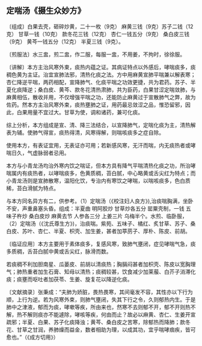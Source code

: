 ## 定喘汤《摄生众妙方》

〔组成〕白果去壳，砸碎炒黄，二十一枚（9克） 麻黄三钱（9克）苏子二钱（12克） 甘草一钱（10克） 款冬花三钱（12克） 杏仁一钱五分（9克） 桑白皮三钱（9克） 黄芩一钱五分（12克） 半夏三钱（9克）。

〔煎服法〕水三盅，煎二盅，作二服，每服一盅，不用姜，不拘时，徐徐服。

〔讲解〕本方主治风寒外束，痰热内蕴之证。其病证特点以外感后，哮喘痰多，痰稠色黄为主证。治宜宣肺法邪，清热化痰之法。方中用麻黄宣肺平喘兼以解表寒；杏仁降逆平喘，两药相配，宣降肺气、化痰平喘之功效更捷，共为君药。苏子、半夏化痰降逆；桑白皮、黄芩、款冬花清热肃肺，共为臣药，白果甘涩定喘敛肺，与麻黄相伍，散收并用，不仅增强平喘之功，还能防止麻黄过于宣散肺气之弊，故为佐药。然本方主治风寒外束，痰热壅肺之证，用药最忌敛涩之品，惟恐留邪，因此，白果用量不宜过大。甘草为使，调和诸药，兼可化痰。

综上分析，本方组成是宣、清、降三法结合，以宣降肺气，定喘化痰为主，清热解表为辅。使肺气得宣，痰热得清，风寒得解，则喘咳痰多之症自除。

使用本方，有表证宜用，无表证亦可用；若新感风寒，无汗而喘，内无痰热者或哮喘日久，气虚脉弱者忌用。

本方与小青龙汤均治外寒内饮之喘证，但本方具有降气平喘清热化痰之功，所治哮喘属内有痰热者，以哮喘痰多，色黄质稠，苔白腻，中心略黄或舌尖红为特点；而小青龙汤则是宣肺散寒，温阳化饮，专治内有寒饮之哮喘，以喘咳痰多，色白质稀，苔白滑腻为特点。

与本方同名异方有二，供参考。（1）定喘汤（《校注妇人良方》),治痰喘胸满，坐卧不安，声重鼻塞头昏。组成：半夏曲 明阿胶炒 甘草炒各五分 罂粟壳制，一钱 五味子杵炒 桑白皮炒 麻黄去节 人参各三分 上姜三片 乌梅半个。水煎、临卧服，（2）定喘汤（《沈氏尊生方》)，治痰喘。紫苑、五味子、橘红、炙甘草、苏子、桑白皮、苏叶、杏仁、半夏、枳壳、加生姜，甚者加葶苈子、厚朴、陈皮、前胡。

〔临证应用〕本方主要用于素体痰多，复感风寒，致肺气壅闭，症见哮喘气急，痰多质稠，舌苔白腻中黄或舌尖红，脉滑而数。

若痰稠不利加胆南星、瓜蒌皮、前胡以清痰热；胸膈闷甚者加枳壳、陈皮以宽胸理气；肺热重者加生石膏、知母以清热；痰稠较甚，饮食减少加莱菔、白芥子消滞化痰；痰壅而呕吐者加茯苓、生姜、旋复花以降逆化痰。

〔文献摘录〕张秉成：“夫肺为娇脏，畏热畏寒，其间毫发不容，其性亦以下行为顺，上行为逆。若为风寒外束，则肺气壅闭，失其下行之令，久则郁热内生。于是肺中之津液，郁而为痰，哮嗽等疾，所由来也，然寒不去则郁不开，郁不开则热不解，热不解则痰亦不能遽除，哮咳等疾，何由而止？故必以麻黄、杏仁、生姜开宣疏邪；半夏、白果、苏子化痰降浊；黄芩、桑白皮之苦寒，除郁热而降肺；款冬花、甘草之甘润，养肺燥而益金，数者相助为理，以成其功，宜乎喘哮痼疾，皆可愈也。”（《成方切用》）
